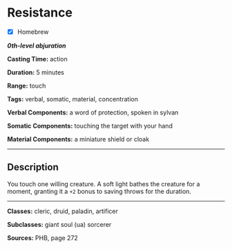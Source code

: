 # Resistance

- [x] Homebrew

***0th-level abjuration***

**Casting Time:** action

**Duration:** 5 minutes

**Range:** touch

**Tags:** verbal, somatic, material, concentration

**Verbal Components:** a word of protection, spoken in sylvan

**Somatic Components:** touching the target with your hand

**Material Components:** a miniature shield or cloak

---

## Description
You touch one willing creature. A soft light bathes the creature for a moment, granting it a `+2` bonus to saving throws for the duration.

---

**Classes:** cleric, druid, paladin, artificer

**Subclasses:** giant soul (ua) sorcerer

**Sources:** PHB, page 272
